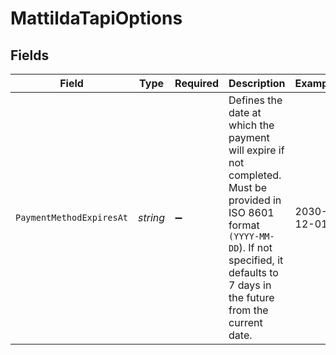 # MattildaTapiOptions


## Fields

| Field                                                                                                                                                                                                | Type                                                                                                                                                                                                 | Required                                                                                                                                                                                             | Description                                                                                                                                                                                          | Example                                                                                                                                                                                              |
| ---------------------------------------------------------------------------------------------------------------------------------------------------------------------------------------------------- | ---------------------------------------------------------------------------------------------------------------------------------------------------------------------------------------------------- | ---------------------------------------------------------------------------------------------------------------------------------------------------------------------------------------------------- | ---------------------------------------------------------------------------------------------------------------------------------------------------------------------------------------------------- | ---------------------------------------------------------------------------------------------------------------------------------------------------------------------------------------------------- |
| `PaymentMethodExpiresAt`                                                                                                                                                                             | *string*                                                                                                                                                                                             | :heavy_minus_sign:                                                                                                                                                                                   | Defines the date at which the payment will expire if not completed. Must be provided in ISO 8601 format `(YYYY-MM-DD`). If not specified, it defaults to 7 days in the future from the current date. | 2030-12-01                                                                                                                                                                                           |